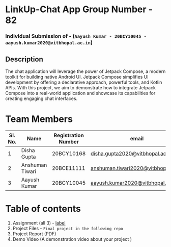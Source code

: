 # LinkUp-Chat App Group Number - 82

### Individual Submission of - (```Aayush Kumar - 20BCY10045 - aayush.kumar2020@vitbhopal.ac.in```)

## Description

The chat application will leverage the power of Jetpack Compose, a modern toolkit for building native Android UI. Jetpack Compose simplifies UI development by offering a declarative approach, powerful tools, and Kotlin APIs. With this project, we aim to demonstrate how to integrate Jetpack Compose into a real-world application and showcase its capabilities for creating engaging chat interfaces.

# Team Members

| Sl. No. | Name            | Registration Number | email                               |
|---------|-----------------|---------------------|-------------------------------------|
| 1       | Disha Gupta     | 20BCY10168          | disha.gupta2020@vitbhopal.ac.in     |
| 2       | Anshuman Tiwari | 20BCE11111          | anshuman.tiwari2020@vitbhopal.ac.in |
| 3       | Aayush Kumar    | 20BCY10045          | aayush.kumar2020@vitbhopal.ac.in    |

# Table of contents

1. Assignment (all 3) - [label](http://example.com)
3. Project Files - ``` Final project in the following repo  ```
4. Project Report (PDF) 
5. Demo Video (A demonstration video about your project ) 
